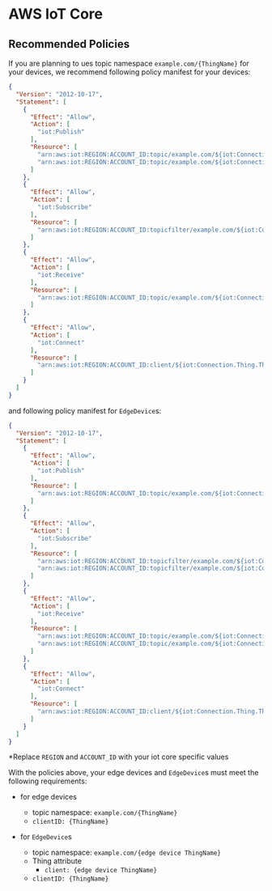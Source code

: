 # AWS IoT Core

## Recommended Policies

If you are planning to ues topic namespace `example.com/{ThingName}` for your devices, we recommend following policy manifest for your devices:

```json
{
  "Version": "2012-10-17",
  "Statement": [
    {
      "Effect": "Allow",
      "Action": [
        "iot:Publish"
      ],
      "Resource": [
        "arn:aws:iot:REGION:ACCOUNT_ID:topic/example.com/${iot:Connection.Thing.ThingName}/msg",
        "arn:aws:iot:REGION:ACCOUNT_ID:topic/example.com/${iot:Connection.Thing.ThingName}/status"
      ]
    },
    {
      "Effect": "Allow",
      "Action": [
        "iot:Subscribe"
      ],
      "Resource": [
        "arn:aws:iot:REGION:ACCOUNT_ID:topicfilter/example.com/${iot:Connection.Thing.ThingName}/cmd"
      ]
    },
    {
      "Effect": "Allow",
      "Action": [
        "iot:Receive"
      ],
      "Resource": [
        "arn:aws:iot:REGION:ACCOUNT_ID:topic/example.com/${iot:Connection.Thing.ThingName}/cmd"
      ]
    },
    {
      "Effect": "Allow",
      "Action": [
        "iot:Connect"
      ],
      "Resource": [
        "arn:aws:iot:REGION:ACCOUNT_ID:client/${iot:Connection.Thing.ThingName}"
      ]
    }
  ]
}
```

and following policy manifest for `EdgeDevice`s:

```json
{
  "Version": "2012-10-17",
  "Statement": [
    {
      "Effect": "Allow",
      "Action": [
        "iot:Publish"
      ],
      "Resource": [
        "arn:aws:iot:REGION:ACCOUNT_ID:topic/example.com/${iot:Connection.Thing.Attributes[client]}/cmd"
      ]
    },
    {
      "Effect": "Allow",
      "Action": [
        "iot:Subscribe"
      ],
      "Resource": [
        "arn:aws:iot:REGION:ACCOUNT_ID:topicfilter/example.com/${iot:Connection.Thing.Attributes[client]}/msg",
        "arn:aws:iot:REGION:ACCOUNT_ID:topicfilter/example.com/${iot:Connection.Thing.Attributes[client]}/status"
      ]
    },
    {
      "Effect": "Allow",
      "Action": [
        "iot:Receive"
      ],
      "Resource": [
        "arn:aws:iot:REGION:ACCOUNT_ID:topic/example.com/${iot:Connection.Thing.Attributes[client]}/msg",
        "arn:aws:iot:REGION:ACCOUNT_ID:topic/example.com/${iot:Connection.Thing.Attributes[client]}/status"
      ]
    },
    {
      "Effect": "Allow",
      "Action": [
        "iot:Connect"
      ],
      "Resource": [
        "arn:aws:iot:REGION:ACCOUNT_ID:client/${iot:Connection.Thing.ThingName}"
      ]
    }
  ]
}
```

*Replace `REGION` and `ACCOUNT_ID` with your iot core specific values

With the policies above, your edge devices and `EdgeDevice`s must meet the following requirements:

- for edge devices
  - topic namespace: `example.com/{ThingName}`
  - `clientID: {ThingName}`

- for `EdgeDevice`s
  - topic namespace: `example.com/{edge device ThingName}`
  - Thing attribute
    - `client: {edge device ThingName}`
  - `clientID: {ThingName}`
